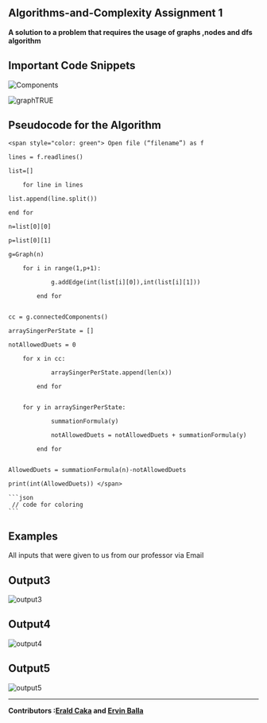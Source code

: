 ## Algorithms-and-Complexity Assignment 1

<strong>A solution to a problem that requires the usage of graphs ,nodes and dfs algorithm</strong>

Important Code Snippets
----
![Components](https://user-images.githubusercontent.com/96385473/171694898-37da4e67-fd30-4ad4-97c1-6c5516a2f3c0.png)

![graphTRUE](https://user-images.githubusercontent.com/96385473/171694466-f4f1ab51-7912-44f2-98f5-8e7566e14daf.png)

Pseudocode for the Algorithm
-

	<span style="color: green"> Open file (“filename”) as f

	lines = f.readlines()

	list=[]

        for line in lines

	list.append(line.split())
	
	end for

	n=list[0][0]

	p=list[0][1]

	g=Graph(n)

		for i in range(1,p+1):

        		g.addEdge(int(list[i][0]),int(list[i][1]))
	
			end for
			

	cc = g.connectedComponents()

	arraySingerPerState = []

	notAllowedDuets = 0

		for x in cc:

        		arraySingerPerState.append(len(x))
	
			end for
			

		for y in arraySingerPerState:

        		summationFormula(y)
		
        		notAllowedDuets = notAllowedDuets + summationFormula(y)
		
			end for
			

	AllowedDuets = summationFormula(n)-notAllowedDuets

	print(int(AllowedDuets)) </span>
	
	```json
  	 // code for coloring
	```



Examples
-
All inputs that were given to us from our professor via Email

Output3
---

![output3](https://user-images.githubusercontent.com/96385473/171833011-9ffb2ffb-39c4-4f94-9f62-acd48bb75036.png)


Output4
-
![output4](https://user-images.githubusercontent.com/96385473/171832342-1e1ce98d-fa20-4e55-bcb3-33e315bf41cf.png)


Output5
-
![output5](https://user-images.githubusercontent.com/96385473/171832140-27589112-ffc2-4c1e-83c6-404a2d3e684b.png)

--------
<strong>Contributors :[Erald Caka](https://github.com/HidekiNatsumi) and [Ervin Balla](https://github.com/ViniCS2001)</strong>
